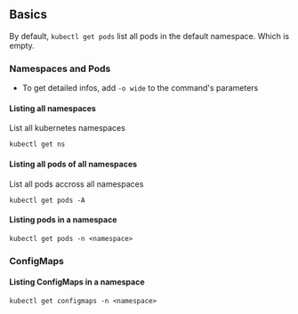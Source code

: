 ## Basics

By default, `kubectl get pods` list all pods in the default namespace. Which is empty.

### Namespaces and Pods

- To get detailed infos, add `-o wide` to the command's parameters

#### Listing all namespaces
List all kubernetes namespaces
```shell
kubectl get ns
```

#### Listing all pods of all namespaces
List all pods accross all namespaces
```shell
kubectl get pods -A
```

#### Listing pods in a namespace
```shell
kubectl get pods -n <namespace>
```

### ConfigMaps

#### Listing ConfigMaps in a namespace
```shell
kubectl get configmaps -n <namespace>
```
